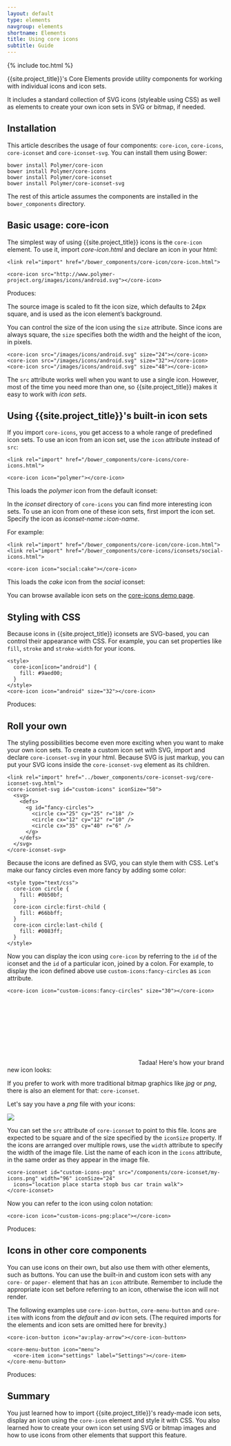 ```yaml
---
layout: default
type: elements
navgroup: elements
shortname: Elements
title: Using core icons
subtitle: Guide
---
```


{% include toc.html %}

{{site.project_title}}'s Core Elements provide utility components
for working with individual icons and icon sets.

It includes a standard collection of SVG icons (styleable using CSS) as well as elements to
create your own icon sets in SVG or bitmap, if needed.

## Installation

This article describes the usage of four components: `core-icon`,
`core-icons`, `core-iconset` and `core-iconset-svg`.
You can install them using Bower:

    bower install Polymer/core-icon
    bower install Polymer/core-icons
    bower install Polymer/core-iconset
    bower install Polymer/core-iconset-svg

The rest of this article assumes the components are
installed in the `bower_components` directory.


## Basic usage: core-icon

The simplest way of using {{site.project_title}} icons is the `core-icon` element.
To use it, import *core-icon.html* and declare an icon in your html:

    <link rel="import" href="/bower_components/core-icon/core-icon.html">

    <core-icon src="http://www.polymer-project.org/images/icons/android.svg"></core-icon>

Produces: <core-icon src="/images/icons/android.svg"></core-icon>

The source image is scaled to fit the icon size, which defaults to 24px square, and is used as the icon element’s background.

You can control the size of the icon using the `size` attribute. Since icons are always square, the `size` specifies both the width and the height of the icon, in pixels.


    <core-icon src="/images/icons/android.svg" size="24"></core-icon>
    <core-icon src="/images/icons/android.svg" size="32"></core-icon>
    <core-icon src="/images/icons/android.svg" size="48"></core-icon>

<core-icon src="/images/icons/android.svg" size="24"></core-icon>
<core-icon src="/images/icons/android.svg" size="32"></core-icon>
<core-icon src="/images/icons/android.svg" size="48"></core-icon>

The `src` attribute works well when you want to use a single icon. However, most of the time you need more than one, so {{site.project_title}} makes it easy to work with *icon sets*.


## Using {{site.project_title}}'s built-in icon sets

If you import `core-icons`, you get access to
a whole range of predefined icon sets. To use an icon from an icon set, use the `icon` attribute instead of `src`:

    <link rel="import" href="/bower_components/core-icons/core-icons.html">

    <core-icon icon="polymer"></core-icon>

This loads the *polymer* icon from the default iconset: <core-icon icon="polymer"></core-icon>

In the *iconset* directory
of `core-icons` you can find more interesting icon sets. To use an icon from one of these icon sets, 
first import the icon set. Specify the icon as <em>iconset-name</em><b>&#8239;:&#8239;</b><em>icon-name</em>.

For example:

    <link rel="import" href="/bower_components/core-icon/core-icon.html">
    <link rel="import" href="/bower_components/core-icons/iconsets/social-icons.html">

    <core-icon icon="social:cake"></core-icon>

This loads the *cake* icon from the *social* iconset: <core-icon icon="social:cake"></core-icon>

You can browse available icon sets on the
[core-icons demo page](http://polymer.github.io/core-icons/components/core-icons/demo.html). 

## Styling with CSS

Because icons in {{site.project_title}} iconsets are SVG-based, you can control their appearance
with CSS. For example, you can set properties like `fill`, `stroke` and `stroke-width` for your icons.

    <style>
      core-icon[icon="android"] {
        fill: #9aed00;
      }
    </style>
    <core-icon icon="android" size="32"></core-icon>

<style>
  core-icon[icon="android"] {
    fill: #9aed00;
  }
</style>
Produces: <core-icon icon="android" size="32"></core-icon>

## Roll your own

The styling possibilities become even more exciting when you want to make
your own icon sets. To create a custom icon set with SVG, import and declare
`core-iconset-svg` in your html. Because SVG is just markup, you can put your
SVG icons inside the `core-iconset-svg` element as its children.

    <link rel="import" href="../bower_components/core-iconset-svg/core-iconset-svg.html">
    <core-iconset-svg id="custom-icons" iconSize="50">
      <svg>
        <defs>
          <g id="fancy-circles">
            <circle cx="25" cy="25" r="18" />
            <circle cx="12" cy="12" r="10" />
            <circle cx="35" cy="40" r="6" />
          </g>
        </defs>
      </svg>
    </core-iconset-svg>

Because the icons are defined as SVG, you can style them with CSS. Let's make
our fancy circles even more fancy by adding some color:

    <style type="text/css">
      core-icon circle {
        fill: #0b50bf;
      }
      core-icon circle:first-child {
        fill: #66bbff;
      }
      core-icon circle:last-child {
        fill: #0083ff;
      }
    </style>

Now you can display the icon using `core-icon` by referring to the `id` of the iconset and
the `id` of a particular icon, joined by a colon. For example, to display the icon
defined above use `custom-icons:fancy-circles` as `icon` attribute.

    <core-icon icon="custom-icons:fancy-circles" size="30"></core-icon>

<style type="text/css">
  core-icon circle {
    fill: #0b50bf;
  }
  core-icon circle:first-child {
    fill: #66bbff;
  }
  core-icon circle:last-child {
    fill: #0083ff;
  }
</style>
<core-iconset-svg id="custom-icons" iconSize="50">
  <svg>
    <defs>
      <g id="fancy-circles">
        <circle cx="25" cy="25" r="18" />
        <circle cx="12" cy="12" r="10" />
        <circle cx="35" cy="40" r="6" />
      </g>
    </defs>
  </svg>
</core-iconset-svg>
Tadaa! Here's how your brand new icon looks: <core-icon icon="custom-icons:fancy-circles" size="30"></core-icon>

If you prefer to work with more traditional bitmap graphics like *jpg* or *png*,
there is also an element for that: `core-iconset`.

Let's say you have a *png* file with your icons:

<a href="/components/core-iconset/my-icons.png" target="_blank">
  <img src="/components/core-iconset/my-icons.png">
</a>

You can set the `src` attribute of `core-iconset` to point to this file.
Icons are expected to be square and of the size specified
by the `iconSize` property. If the icons are arranged over multiple rows, use the `width`
attribute to specify the width of the image file. List the name of each icon in the `icons` attribute, in the same order as they appear
in the image file.

    <core-iconset id="custom-icons-png" src="/components/core-iconset/my-icons.png" width="96" iconSize="24"
      icons="location place starta stopb bus car train walk">
    </core-iconset>

Now you can refer to the icon using colon notation:

    <core-icon icon="custom-icons-png:place"></core-icon>

<core-iconset id="custom-icons-png" src="/components/core-iconset/my-icons.png" width="96" iconSize="24"
  icons="location place starta stopb bus car train walk">
</core-iconset>
Produces: <core-icon icon="custom-icons-png:place"></core-icon>

## Icons in other core components

You can use icons on their own, but also use them with other elements, such as buttons. You can use the built-in 
and custom icon sets with any `core-` or `paper-` element that has an `icon` attribute. Remember to include the 
appropriate icon set before referring to an icon, otherwise the icon will not render.

The following examples use `core-icon-button`, `core-menu-button` and `core-item` with
icons from the *default* and *av* icon sets. (The required imports for the elements and icon sets
are omitted here for brevity.)


    <core-icon-button icon="av:play-arrow"></core-icon-button>

    <core-menu-button icon="menu">
      <core-item icon="settings" label="Settings"></core-item>
    </core-menu-button>

Produces: <core-icon-button icon="av:play-arrow"></core-icon-button>
<core-menu-button icon="menu">
  <core-item icon="settings" label="Settings"></core-item>
</core-menu-button>

## Summary

You just learned how to import {{site.project_title}}'s ready-made icon sets,
display an icon using the `core-icon` element and style it with CSS. You also learned
how to create your own icon set using SVG or bitmap images and how to use icons
from other elements that support this feature.






